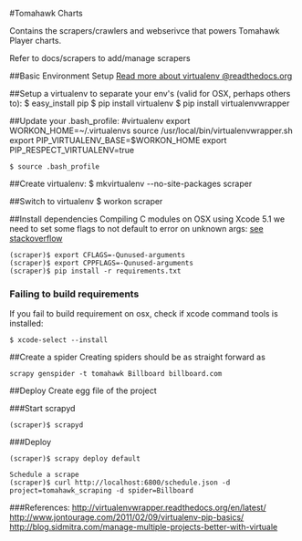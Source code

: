 #Tomahawk Charts

Contains the scrapers/crawlers and webserivce that powers Tomahawk Player charts.

Refer to docs/scrapers to add/manage scrapers

##Basic Environment Setup
[Read more about virtualenv @readthedocs.org](http://virtualenvwrapper.readthedocs.org/en/latest/)

##Setup a virtualenv to separate your env's (valid for OSX, perhaps others to):
    $ easy_install pip
    $ pip install virtualenv
    $ pip install virtualenvwrapper

##Update your .bash_profile:
    #virtualenv
    export WORKON_HOME=~/.virtualenvs
    source /usr/local/bin/virtualenvwrapper.sh
    export PIP_VIRTUALENV_BASE=$WORKON_HOME
    export PIP_RESPECT_VIRTUALENV=true

    $ source .bash_profile

##Create virtualenv:
    $ mkvirtualenv --no-site-packages scraper

##Switch to virtualenv
    $ workon scraper

##Install dependencies
Compiling C modules on OSX using Xcode 5.1 we need to set some flags to not default to error on unknown args: [see stackoverflow](https://stackoverflow.com/questions/22703393/clang-error-unknown-argument-mno-fused-madd-wunused-command-line-argumen)

    (scraper)$ export CFLAGS=-Qunused-arguments
    (scraper)$ export CPPFLAGS=-Qunused-arguments
    (scraper)$ pip install -r requirements.txt

### Failing to build requirements
If you fail to build requirement on osx, check if xcode command tools is installed:

    $ xcode-select --install

##Create a spider
Creating spiders should be as straight forward as

    scrapy genspider -t tomahawk Billboard billboard.com

##Deploy
Create egg file of the project

###Start scrapyd

    (scraper)$ scrapyd

###Deploy

    (scraper)$ scrapy deploy default

    Schedule a scrape
    (scraper)$ curl http://localhost:6800/schedule.json -d project=tomahawk_scraping -d spider=Billboard


###References:
    http://virtualenvwrapper.readthedocs.org/en/latest/
    http://www.jontourage.com/2011/02/09/virtualenv-pip-basics/
    http://blog.sidmitra.com/manage-multiple-projects-better-with-virtuale

